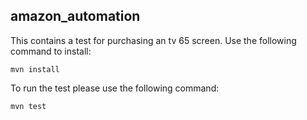 ## amazon_automation

This contains a test for purchasing an tv 65 screen.
Use the following command to install:

```
mvn install
```

To run the test please use the following command:

```
mvn test
```

